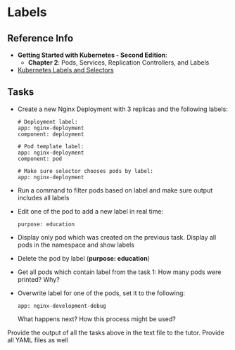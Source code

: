 # Labels

## Reference Info

* **Getting Started with Kubernetes - Second Edition**:
    * **Chapter 2**: Pods, Services, Replication Controllers, and Labels
* [Kubernetes Labels and Selectors](https://kubernetes.io/docs/concepts/overview/working-with-objects/labels/)

## Tasks

* Create a new Nginx Deployment with 3 replicas and the following labels:

    ```
    # Deployment label:
    app: nginx-deployment
    component: deployment

    # Pod template label:
    app: nginx-deployment
    component: pod

    # Make sure selector chooses pods by label:
    app: nginx-deployment
    ```

* Run a command to filter pods based on label and make sure output includes all labels
* Edit one of the pod to add a new label in real time:

    ```
    purpose: education
    ```

* Display only pod which was created on the previous task. Display all pods in the namespace and show labels
* Delete the pod by label (**purpose: education**)
* Get all pods which contain label from the task 1: How many pods were printed? Why?
* Overwrite label for one of the pods, set it to the following:

    ```
    app: nginx-development-debug
    ```

  What happens next? How this process might be used?

Provide the output of all the tasks above in the text file to the tutor. Provide all YAML files as well